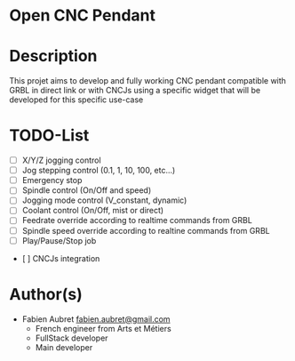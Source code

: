 # Open CNC Pendant

# Description
This projet aims to develop and fully working CNC pendant compatible with GRBL in direct link or with CNCJs using a specific widget that will be developed for this specific use-case

# TODO-List
- [ ] X/Y/Z jogging control
- [ ] Jog stepping control (0.1, 1, 10, 100, etc...)
- [ ] Emergency stop
- [ ] Spindle control (On/Off and speed)
- [ ] Jogging mode control (V_constant, dynamic)
- [ ] Coolant control (On/Off, mist or direct)
- [ ] Feedrate override according to realtime commands from GRBL
- [ ] Spindle speed override according to realtine commands from GRBL
- [ ] Play/Pause/Stop job
- [ ] CNCJs integration

# Author(s)
* Fabien Aubret <fabien.aubret@gmail.com>
  * French engineer from Arts et Métiers
  * FullStack developer
  * Main developer